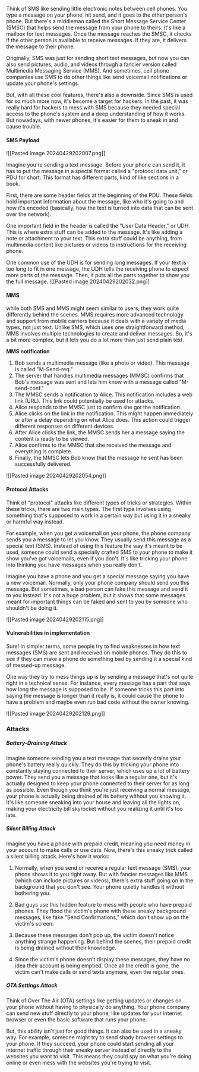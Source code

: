 Think of SMS like sending little electronic notes between cell phones. You type a message on your phone, hit send, and it goes to the other person's phone. But there's a middleman called the Short Message Service Center (SMSC) that helps send the message from your phone to theirs. It's like a mailbox for text messages. Once the message reaches the SMSC, it checks if the other person is available to receive messages. If they are, it delivers the message to their phone.

Originally, SMS was just for sending short text messages, but now you can also send pictures, audio, and videos through a fancier version called Multimedia Messaging Service (MMS). And sometimes, cell phone companies use SMS to do other things like send voicemail notifications or update your phone's settings.

But, with all these cool features, there's also a downside. Since SMS is used for so much more now, it's become a target for hackers. In the past, it was really hard for hackers to mess with SMS because they needed special access to the phone's system and a deep understanding of how it works. But nowadays, with newer phones, it's easier for them to sneak in and cause trouble.


#### SMS Payload 
![[Pasted image 20240429202007.png]]

Imagine you're sending a text message. Before your phone can send it, it has to put the message in a special format called a "protocol data unit," or PDU for short. This format has different parts, kind of like sections in a book.

First, there are some header fields at the beginning of the PDU. These fields hold important information about the message, like who it's going to and how it's encoded (basically, how the text is turned into data that can be sent over the network).

One important field in the header is called the "User Data Header," or UDH. This is where extra stuff can be added to the message. It's like adding a note or attachment to your text. This extra stuff could be anything, from multimedia content like pictures or videos to instructions for the receiving phone.

One common use of the UDH is for sending long messages. If your text is too long to fit in one message, the UDH tells the receiving phone to expect more parts of the message. Then, it puts all the parts together to show you the full message.
![[Pasted image 20240429202032.png]]


#### MMS

while both SMS and MMS might seem similar to users, they work quite differently behind the scenes. MMS requires more advanced technology and support from mobile carriers because it deals with a variety of media types, not just text. Unlike SMS, which uses one straightforward method, MMS involves multiple technologies to create and deliver messages. So, it's a bit more complex, but it lets you do a lot more than just send plain text.

**MMS notification**

1. Bob sends a multimedia message (like a photo or video). This message is called "M-Send-req."
2. The server that handles multimedia messages (MMSC) confirms that Bob's message was sent and lets him know with a message called "M-send-conf."
3. The MMSC sends a notification to Alice. This notification includes a web link (URL). This link could potentially be used for attacks.
4. Alice responds to the MMSC just to confirm she got the notification.
5. Alice clicks on the link in the notification. This might happen immediately or after a delay depending on what Alice does. This action could trigger different responses on different devices.
6. After Alice clicks the link, the MMSC sends her a message saying the content is ready to be viewed.
7. Alice confirms to the MMSC that she received the message and everything is complete.
8. Finally, the MMSC lets Bob know that the message he sent has been successfully delivered.

![[Pasted image 20240429202054.png]]



#### Protocol Attacks

Think of "protocol" attacks like different types of tricks or strategies. Within these tricks, there are two main types. The first type involves using something that's supposed to work in a certain way but using it in a sneaky or harmful way instead. 

For example, when you get a voicemail on your phone, the phone company sends you a message to let you know. They usually send this message as a special text (SMS). Instead of using this feature the way it's meant to be used, someone could send a specially crafted SMS to your phone to make it show you've got voicemails, even if you don't. It's like tricking your phone into thinking you have messages when you really don't.

Imagine you have a phone and you get a special message saying you have a new voicemail. Normally, only your phone company should send you this message. But sometimes, a bad person can fake this message and send it to you instead. It's not a huge problem, but it shows that some messages meant for important things can be faked and sent to you by someone who shouldn't be doing it.

![[Pasted image 20240429202115.png]]



#### Vulnerabilities in implementation

Sure! In simpler terms, some people try to find weaknesses in how text messages (SMS) are sent and received on mobile phones. They do this to see if they can make a phone do something bad by sending it a special kind of messed-up message. 

One way they try to mess things up is by sending a message that's not quite right in a technical sense. For instance, every message has a part that says how long the message is supposed to be. If someone tricks this part into saying the message is longer than it really is, it could cause the phone to have a problem and maybe even run bad code without the owner knowing.

![[Pasted image 20240429202129.png]]
### Attacks


##### Battery-Draining Attack

Imagine someone sending you a text message that secretly drains your phone's battery really quickly. They do this by tricking your phone into constantly staying connected to their server, which uses up a lot of battery power. They send you a message that looks like a regular one, but it's actually designed to keep your phone connected to their server for as long as possible. Even though you think you're just receiving a normal message, your phone is actually being drained of its battery without you knowing it. It's like someone sneaking into your house and leaving all the lights on, making your electricity bill skyrocket without you realizing it until it's too late.


##### Silent Billing Attack

Imagine you have a phone with prepaid credit, meaning you need money in your account to make calls or use data. Now, there's this sneaky trick called a silent billing attack. Here's how it works:

1. Normally, when you send or receive a regular text message (SMS), your phone shows it to you right away. But with fancier messages like MMS (which can include pictures or videos), there's extra stuff going on in the background that you don't see. Your phone quietly handles it without bothering you.

2. Bad guys use this hidden feature to mess with people who have prepaid phones. They flood the victim's phone with these sneaky background messages, like fake "Send Confirmations," which don't show up on the victim's screen.

3. Because these messages don't pop up, the victim doesn't notice anything strange happening. But behind the scenes, their prepaid credit is being drained without their knowledge.

4. Since the victim's phone doesn't display these messages, they have no idea their account is being emptied. Once all the credit is gone, the victim can't make calls or send texts anymore, even the regular ones.


##### OTA Settings Attack

Think of Over The Air (OTA) settings like getting updates or changes on your phone without having to physically do anything. Your phone company can send new stuff directly to your phone, like updates for your internet browser or even the basic software that runs your phone.

But, this ability isn't just for good things. It can also be used in a sneaky way. For example, someone might try to send shady browser settings to your phone. If they succeed, your phone could start sending all your internet traffic through their sneaky server instead of directly to the websites you want to visit. This means they could spy on what you're doing online or even mess with the websites you're trying to visit.


